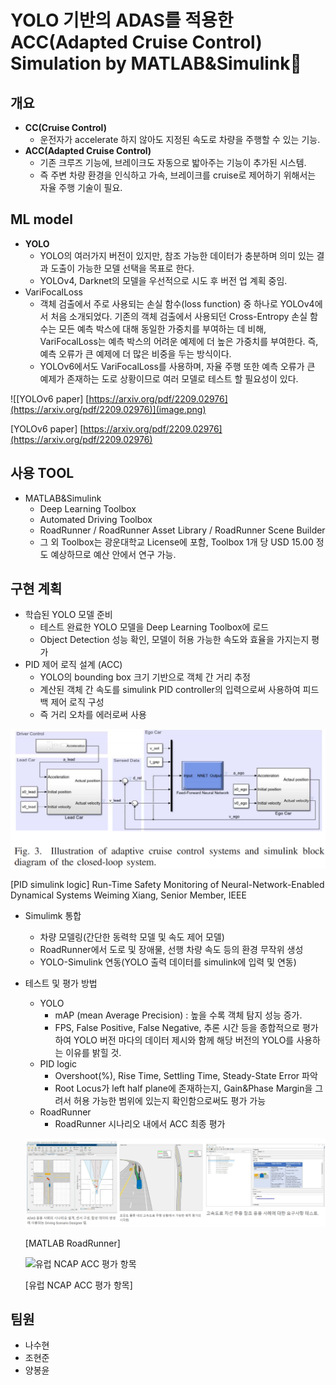 # YOLO 기반의 ADAS를 적용한 ACC(Adapted Cruise Control) Simulation by MATLAB&Simulink🚗

## 개요

- **CC(Cruise Control)**
    - 운전자가 accelerate 하지 않아도 지정된 속도로 차량을 주행할 수 있는 기능.
- **ACC(Adapted Cruise Control)**
    - 기존 크루즈 기능에, 브레이크도 자동으로 밟아주는 기능이 추가된 시스템.
    - 즉 주변 차량 환경을 인식하고 가속, 브레이크를 cruise로 제어하기 위해서는 자율 주행 기술이 필요.

## ML model

- **YOLO**
    - YOLO의 여러가지 버전이 있지만, 참조 가능한 데이터가 충분하며 의미 있는 결과 도출이 가능한 모델 선택을 목표로 한다.
    - YOLOv4, Darknet의 모델을 우선적으로 시도 후 버전 업 계획 중임.
- VariFocalLoss
    - 객체 검출에서 주로 사용되는 손실 함수(loss function) 중 하나로 YOLOv4에서 처음 소개되었다. 기존의 객체 검출에서 사용되던 Cross-Entropy 손실 함수는 모든 예측 박스에 대해 동일한 가중치를 부여하는 데 비해, VariFocalLoss는 예측 박스의 어려운 예제에 더 높은 가중치를 부여한다. 즉, 예측 오류가 큰 예제에 더 많은 비중을 두는 방식이다.
    - YOLOv6에서도 VariFocalLoss를 사용하며, 자율 주행 또한 예측 오류가 큰 예제가 존재하는 도로 상황이므로 여러 모델로 테스트 할 필요성이 있다.

![[YOLOv6 paper] [https://arxiv.org/pdf/2209.02976](https://arxiv.org/pdf/2209.02976)](image.png)

[YOLOv6 paper] [https://arxiv.org/pdf/2209.02976](https://arxiv.org/pdf/2209.02976)

## 사용 TOOL

- MATLAB&Simulink
    - Deep Learning Toolbox
    - Automated Driving Toolbox
    - RoadRunner / RoadRunner Asset Library / RoadRunner Scene Builder
    - 그 외 Toolbox는 광운대학교 License에 포함, Toolbox 1개 당 USD 15.00 정도 예상하므로 예산 안에서 연구 가능.
    

## 구현 계획

- 학습된 YOLO 모델 준비
    - 테스트 완료한 YOLO 모델을 Deep Learning Toolbox에 로드
    - Object Detection 성능 확인, 모델이 허용 가능한 속도와 효율을 가지는지 평가
- PID 제어 로직 설계 (ACC)
    - YOLO의 bounding box 크기 기반으로 객체 간 거리 추정
    - 계산된 객체 간 속도를 simulink PID controller의 입력으로써 사용하여 피드백 제어 로직 구성
    - 즉 거리 오차를 에러로써 사용

![[PID simulink logic] Run-Time Safety Monitoring of Neural-Network-Enabled Dynamical Systems Weiming Xiang, Senior Member, IEEE](image%201.png)

[PID simulink logic] Run-Time Safety Monitoring of Neural-Network-Enabled Dynamical Systems Weiming Xiang, Senior Member, IEEE

- Simulimk 통합
    - 차량 모델링(간단한 동력학 모델 및 속도 제어 모델)
    - RoadRunner에서 도로 및 장애물, 선행 차량 속도 등의 환경 무작위 생성
    - YOLO-Simulink 연동(YOLO 출력 데이터를 simulink에 입력 및 연동)

- 테스트 및 평가 방법
    - YOLO
        - mAP (mean Average Precision) : 높을 수록 객체 탐지 성능 증가.
        - FPS,  False Positive, False Negative, 추론 시간 등을 종합적으로 평가 하여 YOLO 버전 마다의 데이터 제시와 함께 해당 버전의 YOLO를 사용하는 이유를 밝힐 것.
    - PID logic
        - Overshoot(%), Rise Time, Settling Time, Steady-State Error 파악
        - Root Locus가 left half plane에 존재하는지, Gain&Phase Margin을 그려서 허용 가능한 범위에 있는지 확인함으로써도 평가 가능
    - RoadRunner
        - RoadRunner 시나리오 내에서 ACC 최종 평가
    
    ![[MATLAB RoadRunner]](image%202.png)
    
    [MATLAB RoadRunner]


  ![유럽 NCAP ACC 평가 항목](https://github.com/Edith57/auto_suhyun/blob/main/2.15answer.png](https://github.com/Edith57/Capstone_Cruise-Control/blob/main/image%203.png))

  [유럽 NCAP ACC 평가 항목]

## 팀원

- 나수현
- 조현준
- 양봉윤
